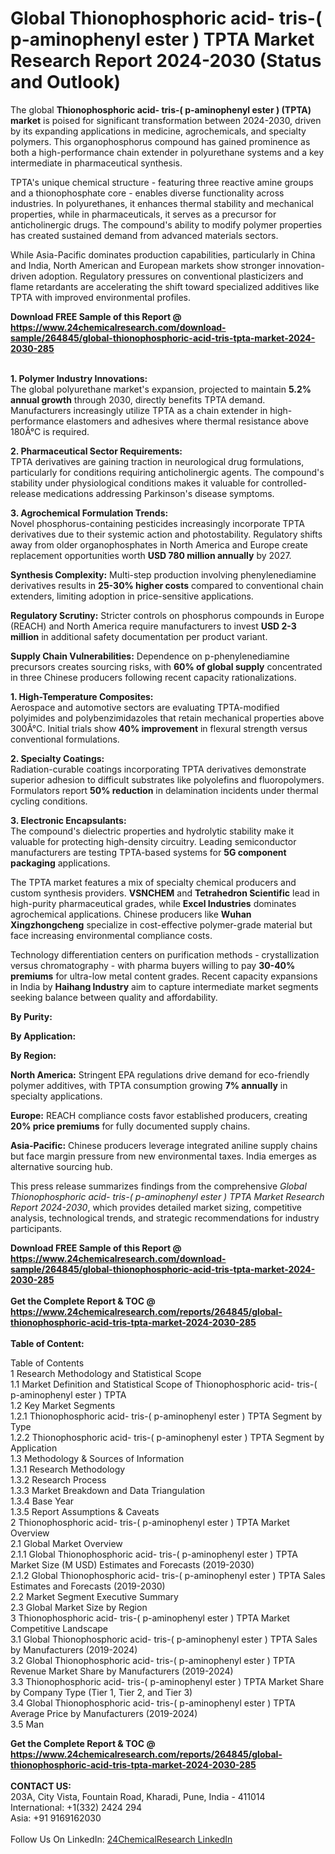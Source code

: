 <h1>Global Thionophosphoric acid- tris-( p-aminophenyl ester ) TPTA Market Research Report 2024-2030 (Status and Outlook)</h1><p>The global <strong>Thionophosphoric acid- tris-( p-aminophenyl ester ) (TPTA) market</strong> is poised for significant transformation between 2024-2030, driven by its expanding applications in medicine, agrochemicals, and specialty polymers. This organophosphorus compound has gained prominence as both a high-performance chain extender in polyurethane systems and a key intermediate in pharmaceutical synthesis.</p><p>TPTA's unique chemical structure - featuring three reactive amine groups and a thionophosphate core - enables diverse functionality across industries. In polyurethanes, it enhances thermal stability and mechanical properties, while in pharmaceuticals, it serves as a precursor for anticholinergic drugs. The compound's ability to modify polymer properties has created sustained demand from advanced materials sectors.</p><p>While Asia-Pacific dominates production capabilities, particularly in China and India, North American and European markets show stronger innovation-driven adoption. Regulatory pressures on conventional plasticizers and flame retardants are accelerating the shift toward specialized additives like TPTA with improved environmental profiles.</p><div><b>Download FREE Sample of this Report @ 
            <a href="https://www.24chemicalresearch.com/download-sample/264845/global-thionophosphoric-acid-tris-tpta-market-2024-2030-285">
            https://www.24chemicalresearch.com/download-sample/264845/global-thionophosphoric-acid-tris-tpta-market-2024-2030-285</a></b></div><br><p><strong>1. Polymer Industry Innovations:</strong><br>
The global polyurethane market's expansion, projected to maintain <strong>5.2% annual growth</strong> through 2030, directly benefits TPTA demand. Manufacturers increasingly utilize TPTA as a chain extender in high-performance elastomers and adhesives where thermal resistance above 180Â°C is required.</p><p><strong>2. Pharmaceutical Sector Requirements:</strong><br>
TPTA derivatives are gaining traction in neurological drug formulations, particularly for conditions requiring anticholinergic agents. The compound's stability under physiological conditions makes it valuable for controlled-release medications addressing Parkinson's disease symptoms.</p><p><strong>3. Agrochemical Formulation Trends:</strong><br>
Novel phosphorus-containing pesticides increasingly incorporate TPTA derivatives due to their systemic action and photostability. Regulatory shifts away from older organophosphates in North America and Europe create replacement opportunities worth <strong>USD 780 million annually</strong> by 2027.</p><p><strong>Synthesis Complexity:</strong> Multi-step production involving phenylenediamine derivatives results in <strong>25-30% higher costs</strong> compared to conventional chain extenders, limiting adoption in price-sensitive applications.</p><p><strong>Regulatory Scrutiny:</strong> Stricter controls on phosphorus compounds in Europe (REACH) and North America require manufacturers to invest <strong>USD 2-3 million</strong> in additional safety documentation per product variant.</p><p><strong>Supply Chain Vulnerabilities:</strong> Dependence on p-phenylenediamine precursors creates sourcing risks, with <strong>60% of global supply</strong> concentrated in three Chinese producers following recent capacity rationalizations.</p><p><strong>1. High-Temperature Composites:</strong><br>
Aerospace and automotive sectors are evaluating TPTA-modified polyimides and polybenzimidazoles that retain mechanical properties above 300Â°C. Initial trials show <strong>40% improvement</strong> in flexural strength versus conventional formulations.</p><p><strong>2. Specialty Coatings:</strong><br>
Radiation-curable coatings incorporating TPTA derivatives demonstrate superior adhesion to difficult substrates like polyolefins and fluoropolymers. Formulators report <strong>50% reduction</strong> in delamination incidents under thermal cycling conditions.</p><p><strong>3. Electronic Encapsulants:</strong><br>
The compound's dielectric properties and hydrolytic stability make it valuable for protecting high-density circuitry. Leading semiconductor manufacturers are testing TPTA-based systems for <strong>5G component packaging</strong> applications.</p><p>The TPTA market features a mix of specialty chemical producers and custom synthesis providers. <strong>VSNCHEM</strong> and <strong>Tetrahedron Scientific</strong> lead in high-purity pharmaceutical grades, while <strong>Excel Industries</strong> dominates agrochemical applications. Chinese producers like <strong>Wuhan Xingzhongcheng</strong> specialize in cost-effective polymer-grade material but face increasing environmental compliance costs.</p><p>Technology differentiation centers on purification methods - crystallization versus chromatography - with pharma buyers willing to pay <strong>30-40% premiums</strong> for ultra-low metal content grades. Recent capacity expansions in India by <strong>Haihang Industry</strong> aim to capture intermediate market segments seeking balance between quality and affordability.</p><p><strong>By Purity:</strong></p><p><strong>By Application:</strong></p><p><strong>By Region:</strong></p><p><strong>North America:</strong> Stringent EPA regulations drive demand for eco-friendly polymer additives, with TPTA consumption growing <strong>7% annually</strong> in specialty applications.</p><p><strong>Europe:</strong> REACH compliance costs favor established producers, creating <strong>20% price premiums</strong> for fully documented supply chains.</p><p><strong>Asia-Pacific:</strong> Chinese producers leverage integrated aniline supply chains but face margin pressure from new environmental taxes. India emerges as alternative sourcing hub.</p><p>This press release summarizes findings from the comprehensive <em>Global Thionophosphoric acid- tris-( p-aminophenyl ester ) TPTA Market Research Report 2024-2030</em>, which provides detailed market sizing, competitive analysis, technological trends, and strategic recommendations for industry participants.</p><div><b>Download FREE Sample of this Report @ 
            <a href="https://www.24chemicalresearch.com/download-sample/264845/global-thionophosphoric-acid-tris-tpta-market-2024-2030-285">
            https://www.24chemicalresearch.com/download-sample/264845/global-thionophosphoric-acid-tris-tpta-market-2024-2030-285</a></b></div><br><div><b>Get the Complete Report & TOC @ 
            <a href="https://www.24chemicalresearch.com/reports/264845/global-thionophosphoric-acid-tris-tpta-market-2024-2030-285">
            https://www.24chemicalresearch.com/reports/264845/global-thionophosphoric-acid-tris-tpta-market-2024-2030-285</a></b></div><br>
            <b>Table of Content:</b><p>Table of Contents<br />
1 Research Methodology and Statistical Scope<br />
1.1 Market Definition and Statistical Scope of Thionophosphoric acid- tris-( p-aminophenyl ester ) TPTA<br />
1.2 Key Market Segments<br />
1.2.1 Thionophosphoric acid- tris-( p-aminophenyl ester ) TPTA Segment by Type<br />
1.2.2 Thionophosphoric acid- tris-( p-aminophenyl ester ) TPTA Segment by Application<br />
1.3 Methodology & Sources of Information<br />
1.3.1 Research Methodology<br />
1.3.2 Research Process<br />
1.3.3 Market Breakdown and Data Triangulation<br />
1.3.4 Base Year<br />
1.3.5 Report Assumptions & Caveats<br />
2 Thionophosphoric acid- tris-( p-aminophenyl ester ) TPTA Market Overview<br />
2.1 Global Market Overview<br />
2.1.1 Global Thionophosphoric acid- tris-( p-aminophenyl ester ) TPTA Market Size (M USD) Estimates and Forecasts (2019-2030)<br />
2.1.2 Global Thionophosphoric acid- tris-( p-aminophenyl ester ) TPTA Sales Estimates and Forecasts (2019-2030)<br />
2.2 Market Segment Executive Summary<br />
2.3 Global Market Size by Region<br />
3 Thionophosphoric acid- tris-( p-aminophenyl ester ) TPTA Market Competitive Landscape<br />
3.1 Global Thionophosphoric acid- tris-( p-aminophenyl ester ) TPTA Sales by Manufacturers (2019-2024)<br />
3.2 Global Thionophosphoric acid- tris-( p-aminophenyl ester ) TPTA Revenue Market Share by Manufacturers (2019-2024)<br />
3.3 Thionophosphoric acid- tris-( p-aminophenyl ester ) TPTA Market Share by Company Type (Tier 1, Tier 2, and Tier 3)<br />
3.4 Global Thionophosphoric acid- tris-( p-aminophenyl ester ) TPTA Average Price by Manufacturers (2019-2024)<br />
3.5 Man</p><div><b>Get the Complete Report & TOC @ 
            <a href="https://www.24chemicalresearch.com/reports/264845/global-thionophosphoric-acid-tris-tpta-market-2024-2030-285">
            https://www.24chemicalresearch.com/reports/264845/global-thionophosphoric-acid-tris-tpta-market-2024-2030-285</a></b></div><br><b>CONTACT US:</b><br>
            203A, City Vista, Fountain Road, Kharadi, Pune, India - 411014<br>
            International: +1(332) 2424 294<br>
            Asia: +91 9169162030 <br><br>
            Follow Us On LinkedIn: <a href="https://www.linkedin.com/company/24chemicalresearch/">24ChemicalResearch LinkedIn</a>